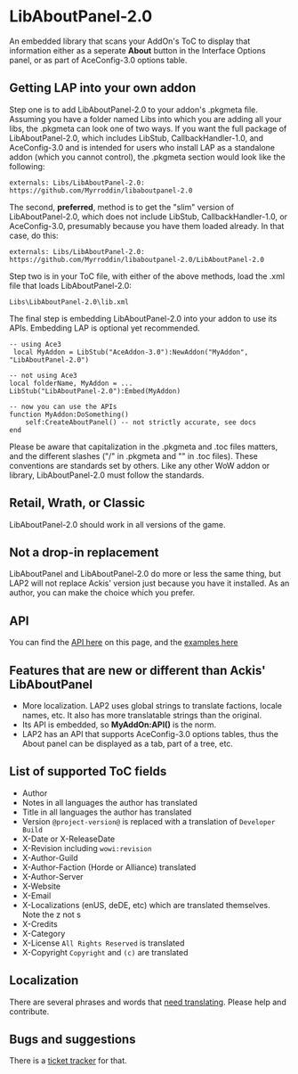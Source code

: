 # LibAboutPanel-2.0
An embedded library that scans your AddOn's ToC to display that information either as a seperate __About__ button in the Interface Options panel, or as part of AceConfig-3.0 options table.

## Getting LAP into your own addon
Step one is to add LibAboutPanel-2.0 to your addon's .pkgmeta file. Assuming you have a folder named Libs into which you are adding all your libs, the .pkgmeta can look one of two ways. If you want the full package of LibAboutPanel-2.0, which includes LibStub, CallbackHandler-1.0, and AceConfig-3.0 and is intended for users who install LAP as a standalone addon (which you cannot control), the .pkgmeta section would look like the following:

`externals:
  Libs/LibAboutPanel-2.0: https://github.com/Myrroddin/libaboutpanel-2.0`

The second, **preferred**, method is to get the "slim" version of LibAboutPanel-2.0, which does not include LibStub, CallbackHandler-1.0, or AceConfig-3.0, presumably because you have them loaded already. In that case, do this:

`externals:
  Libs/LibAboutPanel-2.0: https://github.com/Myrroddin/libaboutpanel-2.0/LibAboutPanel-2.0`

Step two is in your ToC file, with either of the above methods, load the .xml file that loads LibAboutPanel-2.0:

`Libs\LibAboutPanel-2.0\lib.xml`

The final step is embedding LibAboutPanel-2.0 into your addon to use its APIs. Embedding LAP is optional yet recommended.

    -- using Ace3
     local MyAddon = LibStub("AceAddon-3.0"):NewAddon("MyAddon", "LibAboutPanel-2.0")

    -- not using Ace3
    local folderName, MyAddon = ...
    LibStub("LibAboutPanel-2.0"):Embed(MyAddon)

    -- now you can use the APIs
    function MyAddon:DoSomething()
        self:CreateAboutPanel() -- not strictly accurate, see docs
    end

Please be aware that capitalization in the .pkgmeta and .toc files matters, and the different slashes ("/" in .pkgmeta and "\" in .toc files). These conventions are standards set by others. Like any other WoW addon or library, LibAboutPanel-2.0 must follow the standards.

## Retail, Wrath, or Classic
LibAboutPanel-2.0 should work in all versions of the game.

## Not a drop-in replacement
LibAboutPanel and LibAboutPanel-2.0 do more or less the same thing, but LAP2 will not replace Ackis' version just because you have it installed. As an author, you can make the choice which you prefer.

## API
You can find the [API here](https://www.wowace.com/addons/libaboutpanel-2-0/pages/api/) on this page, and the [examples here](https://www.wowace.com/projects/libaboutpanel-2-0/pages/example)

## Features that are new or different than Ackis' LibAboutPanel
* More localization. LAP2 uses global strings to translate factions, locale names, etc. It also has more translatable strings than the original.
* Its API is embedded, so __MyAddOn:API()__ is the norm.
* LAP2 has an API that supports AceConfig-3.0 options tables, thus the About panel can be displayed as a tab, part of a tree, etc.

## List of supported ToC fields
* Author
* Notes in all languages the author has translated
* Title in all languages the author has translated
* Version `@project-version@` is replaced with a translation of `Developer Build`
* X-Date or X-ReleaseDate
* X-Revision including `wowi:revision`
* X-Author-Guild
* X-Author-Faction (Horde or Alliance) translated
* X-Author-Server
* X-Website
* X-Email
* X-Localizations (enUS, deDE, etc) which are translated themselves. Note the z not s
* X-Credits
* X-Category
* X-License `All Rights Reserved` is translated
* X-Copyright `Copyright` and `(c)` are translated

## Localization
There are several phrases and words that [need translating](https://www.wowace.com/addons/libaboutpanel-2-0/localization/). Please help and contribute.

## Bugs and suggestions
There is a [ticket tracker](https://www.wowace.com/addons/libaboutpanel-2-0/tickets/) for that.
